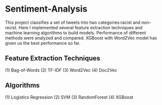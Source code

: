 # Sentiment-Analysis

This project classifies a set of tweets into two categories:racist and non-recist. 
Here I implemented several feature extraction techniques and machine learning algorithms to build models. 
Performance of different methods were analyzed and compared. XGBoost with Word2Vec model has given us the best performance so far.

## Feature Extraction Techniques ##

  (1) Bag-of-Words
  (2) TF-IDF
  (3) Word2Vec
  (4) Doc2Vec

## Algorithms ##

  (1) Logistics Regression
  (2) SVM
  (3) RandomForest
  (4) XGBoost

